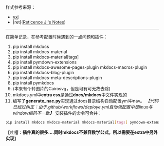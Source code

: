 
样式参考来源：
- [yxj]([杨希杰的个人网站](https://yang-xijie.github.io/))
- [ret]([Reticence Ji's Notes](https://reticenceji.github.io/))

---
在简单记录，在参考配置时候遇到的一点问题和插件：
1. pip install mkdocs
2. pip install mkdocs-material
3. pip install mkdocs-material[tags]
4. pip install pymdown-extensions
5.  pip install mkdocs-awesome-pages-plugin mkdocs-macros-plugin
6. pip install mkdocs-blog-plugin
7.  pip install mkdocs-meta-descriptions-plugin
8.  pip install pymkdocs
9. (本来有个转图片的Cairosvg，但是可有可无故去除)
10. mkdocs.yml中**extra css**是通过**docs/mkdocs**中文件实现的
11. 编写了**generate_nac.py**实现通过docs目录结构自动配置yml中nav。
*【代码已经过纠正：由于.github/workflows/deploye.yml自动流配置中是linux与window编码不一致】*
安装插件的命令可合并：
```bash
pip install mkdocs mkdocs-material mkdocs-material[tags] pymdown-extensions mkdocs-awesome-pages-plugin mkdocs-macros-plugin mkdocs-blog-plugin mkdocs-meta-descriptions-plugin pymkdocs
```
【吐槽：**插件真的很多....同时mkdocs不兼容数学公式，所以需要在extra中另外实现**】
